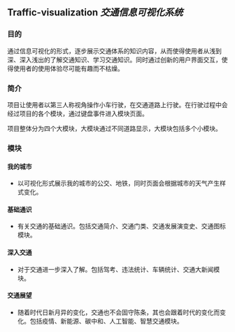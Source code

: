 ## Traffic-visualization *交通信息可视化系统*

### 目的

通过信息可视化的形式，逐步展示交通体系的知识内容，从而使得使用者从浅到深、深入浅出的了解交通知识、学习交通知识。同时通过创新的用户界面交互，使得使用者的使用体验尽可能有趣而不枯燥。

### 简介

项目让使用者以第三人称视角操作小车行驶，在交通道路上行驶。在行驶过程中会经过项目的各个模块，通过键盘事件进入模块页面。

项目整体分为四个大模块，大模块通过不同道路显示，大模块包括多个小模块。



### 模块

#### 我的城市

+ 以可视化形式展示我的城市的公交、地铁，同时页面会根据城市的天气产生样式变化。

#### 基础通识

+ 有关交通的基础通识。包括交通简介、交通门类、交通发展演变史、交通图标模块。

#### 深入交通

+ 对于交通进一步深入了解。包括驾考、违法统计、车辆统计、交通大新闻模块。

#### 交通展望

+ 随着时代日新月异的变化，交通也不会固守陈条，其也会跟着时代的变化而变化。包括疫情、新能源、碳中和、人工智能、智慧交通模块。


 